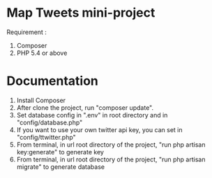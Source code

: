 # Map Tweets mini-project

Requirement :

1. Composer
2. PHP 5.4 or above

# Documentation

1. Install Composer
2. After clone the project, run "composer update".
3. Set database config in ".env" in root directory and in "config/database.php"
4. If you want to use your own twitter api key, you can set in "config/ttwitter.php"
5. From terminal, in url root directory of the project, "run php artisan key:generate" to generate key
6. From terminal, in url root directory of the project, "run php artisan migrate" to generate database


